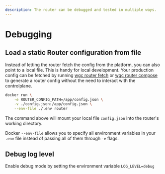 ```yaml
---
description: The router can be debugged and tested in multiple ways.
---
```


# Debugging

## Load a static Router configuration from file

Instead of letting the router fetch the config from the platform, you can also point to a local file. This is handy for local development. Your production config can be fetched by running [wgc router fetch](../../cli/router/fetch.md) or [wgc router compose](../../cli/router/compose.md) to generate a router config without the need to interact with the controlplane.

```bash
docker run \
    -e ROUTER_CONFIG_PATH=/app/config.json \
    -v ./config.json:/app/config.json \
    --env-file ./.env router
```

The command above will mount your local file `config.json` into the router's working directory.

Docker `--env-file` allows you to specify all environment variables in your `.env` file instead of passing all of them through `-e` flags.

## Debug log level

Enable debug mode by setting the environment variable `LOG_LEVEL=debug`
